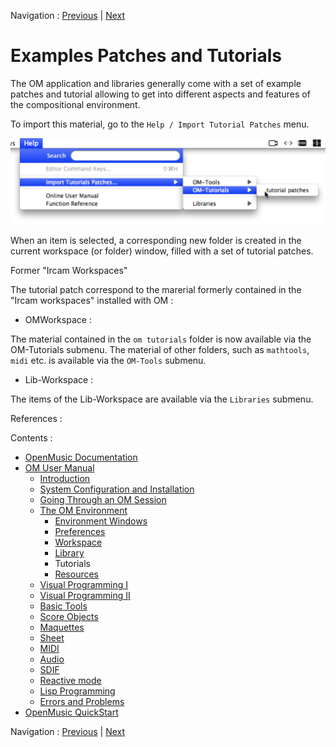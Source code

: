
Navigation : [Previous](UserLibraries "page précédente\(Extra
Libraries\)") | [Next](resources "Next\(Resources\)")


# Examples Patches and Tutorials

The OM application and libraries generally come with a set of example patches
and tutorial allowing to get into different aspects and features of the
compositional environment.

To import this material, go to the `Help / Import Tutorial Patches` menu.

![](../res/importtuto_1.png)

When an item is selected, a corresponding new folder is created in the current
workspace (or folder) window, filled with a set of tutorial patches.

Former "Ircam Workspaces"

The tutorial patch correspond to the marerial formerly contained in the "Ircam
workspaces" installed with OM :

  * OMWorkspace :

The material contained in the `om tutorials` folder is now available via the
OM-Tutorials submenu. The material of other folders, such as `mathtools`,
`midi` etc. is available via the `OM-Tools` submenu.

  * Lib-Workspace :

The items of the Lib-Workspace are available via the `Libraries` submenu.

References :

Contents :

  * [OpenMusic Documentation](OM-Documentation)
  * [OM User Manual](OM-User-Manual)
    * [Introduction](00-Contents)
    * [System Configuration and Installation](Installation)
    * [Going Through an OM Session](Goingthrough)
    * [The OM Environment](Environment)
      * [Environment Windows](MainWindows)
      * [Preferences](Preferences)
      * [Workspace](Workspace)
      * [Library](Library)
      * Tutorials
      * [Resources](resources)
    * [Visual Programming I](BasicVisualProgramming)
    * [Visual Programming II](AdvancedVisualProgramming)
    * [Basic Tools](BasicObjects)
    * [Score Objects](ScoreObjects)
    * [Maquettes](Maquettes)
    * [Sheet](Sheet)
    * [MIDI](MIDI)
    * [Audio](Audio)
    * [SDIF](SDIF)
    * [Reactive mode](Reactive)
    * [Lisp Programming](Lisp)
    * [Errors and Problems](errors)
  * [OpenMusic QuickStart](QuickStart-Chapters)

Navigation : [Previous](UserLibraries "page précédente\(Extra
Libraries\)") | [Next](resources "Next\(Resources\)")

